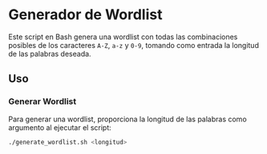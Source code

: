 # Generador de Wordlist

Este script en Bash genera una wordlist con todas las combinaciones posibles de los caracteres `A-Z`, `a-z` y `0-9`, tomando como entrada la longitud de las palabras deseada.

## Uso

### Generar Wordlist

Para generar una wordlist, proporciona la longitud de las palabras como argumento al ejecutar el script:

```bash
./generate_wordlist.sh <longitud>
```
